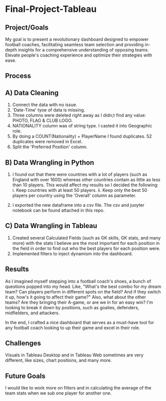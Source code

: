 # Final-Project-Tableau

## Project/Goals
My goal is to present a revolutionary dashboard designed to empower football coaches, facilitating seamless team selection and providing in-depth insights for a comprehensive understanding of opposing teams. Elevate people's coaching experience and optimize their strategies with ease.

## Process

## A) Data Cleaning
1. Connect the data with no issue.
2. 'Date-Time' tyoe of data is missing.
3. Three columns were deleted right away as I didn;t find any value: PHOTO, FLAG & CLUB LOGO.
4. NATIONALITY column was of string type. I casted it into Geographic role.
5. By doing a COUNT(Nationality) + PlayerName I found duplicates. 52 duplicates were removed in Excel.
6. Split the 'Preferred Position' column.


## B) Data Wrangling in Python
1. I found out that there were countries with a lot of players (such as England with over 1600) whereas other countries contain as little as less than 10 players. This would affect my results so I decided the following:
  i. Keep countries with at least 50 players.
  ii. Keep only the best 50 players per country using the 'Overall' column as parameter.

 2. I exported the new dataframe into a csv file. The csv and juoyter notebook can be found attached in this repo.

## C) Data Wrangling in Tableau
1. Created several Calculated Fields (such as GK skills, GK stats, and many more) with the stats I believe are the most important for each position in the field in order to find out who the best players for each position were.
2. Implemented filters to inject dynamism into the dashboard.

## Results

As I imagined myself stepping into a football coach's shoes, a bunch of questions popped into my head. Like, "What's the best combo for my dream team? Can players perform in different spots on the field? And if they switch it up, how's it going to affect their game?" Also, what about the other teams? Are they bringing their A-game, or are we in for an easy win? I'm looking to break it down by positions, such as goalies, defenders, midfielders, and attackers.

In the end, I crafted a nice dashboard that serves as a must-have tool for any football coach looking to up their game and excel in their role.


## Challenges 
Visuals in Tableau Desktop and in Tableau Web sometimes are very different, like sizes, chart positions, and many more.

## Future Goals
I would like to work more on filters and in calculating the average of the team stats when we sub one player for another one.
